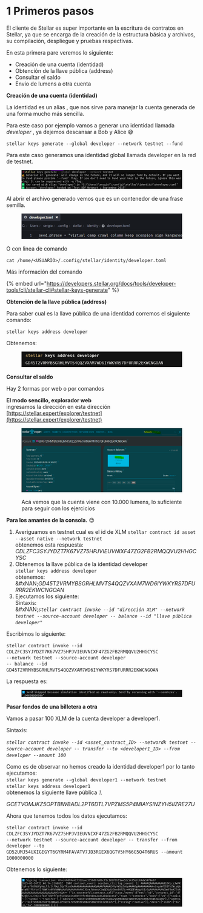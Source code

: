 # 1️ Primeros pasos

El cliente de Stellar es super importante en la escritura de contratos en Stellar, ya que se encarga de la creación de la estructura básica y archivos, su compilación, despliegue y pruebas respectivas.

En esta primera pare veremos lo siguiente:

* Creación de una cuenta (identidad)
* Obtención de la llave pública (address)
* Consultar el saldo
* Envio de lumens a otra cuenta

**Creación de una cuenta (identidad)**

La identidad es un alias , que nos sirve para manejar la cuenta generada de una forma mucho más sencilla.

Para este caso por ejemplo vamos a generar una identidad llamada _developer_ , ya dejemos descansar a Bob y Alice 😅

```
stellar keys generate --global developer --network testnet --fund
```

Para este caso generamos una identidad global llamada developer en la red de testnet.

<figure><img src="../.gitbook/assets/image (19).png" alt=""><figcaption></figcaption></figure>

Al abrir el archivo generado vemos que es un contenedor de una frase semilla.

<figure><img src="../.gitbook/assets/image (20).png" alt=""><figcaption></figcaption></figure>

O  con linea de comando

```
cat /home/<USUARIO>/.config/stellar/identity/developer.toml
```

Más información del comando

{% embed url="https://developers.stellar.org/docs/tools/developer-tools/cli/stellar-cli#stellar-keys-generate" %}

**Obtención de la llave pública (address)**

Para saber cual es la llave pública de una identidad corremos el siguiente comando:

```
stellar keys address developer
```

Obtenemos:

<figure><img src="../.gitbook/assets/image (21).png" alt=""><figcaption></figcaption></figure>

**Consultar el saldo**

Hay 2 formas por web o por comandos

**El modo sencillo, explorador web**\
ingresamos la dirección en esta dirección [https://stellar.expert/explorer/testnet](https://stellar.expert/explorer/testnet)

<figure><img src="../.gitbook/assets/image (15).png" alt=""><figcaption><p>Acá vemos que la cuenta viene con 10.000 lumens, lo suficiente para seguir con los ejercicios</p></figcaption></figure>

**Para los amantes de la consola.** 😉

1. Averiguamos en testnet cual es el id de XLM `stellar contract id asset --asset native --network testnet`\
   obtenemos esta respuesta: _CDLZFC3SYJYDZT7K67VZ75HPJVIEUVNIXF47ZG2FB2RMQQVU2HHGCYSC_
2. Obtenemos la llave pública de la identidad developer\
   `stellar keys address developer`\
   obtenemos:\
   &#xNAN;_&#x47;D45T2VRMYBSGRHLMVTS4QQZVXAM7WD6IYWKYRS7DFURRR2EKWCNGOAN_
3. Ejecutamos los siguiente:\
   Sintaxis:\
   &#xNAN;_`stellar contract invoke --id "dirección XLM" --network testnet --source-account developer -- balance --id "llave pública developer"`_

Escribimos lo siguiente:

```
stellar contract invoke --id CDLZFC3SYJYDZT7K67VZ75HPJVIEUVNIXF47ZG2FB2RMQQVU2HHGCYSC 
--network testnet --source-account developer 
-- balance --id GD45T2VRMYBSGRHLMVTS4QQZVXAM7WD6IYWKYRS7DFURRR2EKWCNGOAN
```

La respuesta es:

<figure><img src="../.gitbook/assets/image (22).png" alt=""><figcaption></figcaption></figure>

**Pasar fondos de una billetera a otra**

Vamos a pasar 100 XLM de la cuenta developer a developer1.

Sintaxis:

_`stellar contract invoke --id <asset_contract_ID> --networdk testnet --source-account developer -- transfer --to <developer1_ID> --from developer --amount 100`_

Como es de observar no hemos creado la identidad developer1 por lo tanto ejecutamos:\
`stellar keys generate --global developer1 --network testnet`\
`stellar keys address developer1`\
obtenemos la siguiente llave pública :\


_GCETVOMJKZ5OPTBIWBADL2PT6DTL7VPZMS5P4MIAYSINZYH5IIZRE27U_

Ahora que tenemos todos los datos ejecutamos:

```
stellar contract invoke --id CDLZFC3SYJYDZT7K67VZ75HPJVIEUVNIXF47ZG2FB2RMQQVU2HHGCYSC 
--network testnet --source-account developer -- transfer --from developer --to GD52UMJ54UXIGEGYT6GYRM4FAVATV7JD3RGEX6QGTV5HY66G5Q4T6RUS --amount 1000000000
```



Obtenemos lo siguiente:

<figure><img src="../.gitbook/assets/image (23).png" alt=""><figcaption></figcaption></figure>
